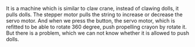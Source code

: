 It is a machine which is similar to claw crane, instead of clawing dolls, it pulls dolls.
The stepper motor pulls the string to increase or decrease the servo motor.
And when we press the button, the servo motor, which is refitted to be able to rotate 360 degree, push propelling crayon by rotate it.
But there is a problem, which we can not know whether it is allowed to push dolls.